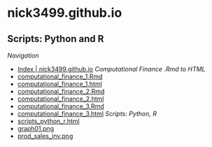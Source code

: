 # nick3499.github.io
## Scripts: Python and R
_Navigation_
 - [Index | nick3499.github.io](https://github.com/nick3499/nick3499.github.io/blob/master/index.html)
_Computational Finance .Rmd to HTML_
 - [computational_finance_1.Rmd](https://github.com/nick3499/nick3499.github.io/blob/master/computational_finance_1.Rmd)
 - [computational_finance_1.html](https://github.com/nick3499/nick3499.github.io/blob/master/computational_finance_1.html)
 - [computational_finance_2.Rmd](https://github.com/nick3499/nick3499.github.io/blob/master/computational_finance_2.Rmd)
 - [computational_finance_2.html](https://github.com/nick3499/nick3499.github.io/blob/master/computational_finance_2.html)
 - [computational_finance_3.Rmd](https://github.com/nick3499/nick3499.github.io/blob/master/computational_finance_3.Rmd)
 - [computational_finance_3.html](https://github.com/nick3499/nick3499.github.io/blob/master/computational_finance_3.html)
_Scripts: Python, R_
 - [scripts_python_r.html](https://github.com/nick3499/nick3499.github.io/blob/master/scripts_python_r.html)
 - [graph01.png](https://github.com/nick3499/nick3499.github.io/blob/master/graph01.png)
 - [prod_sales_inv.png](https://github.com/nick3499/nick3499.github.io/blob/master/prod_sales_inv.png)
